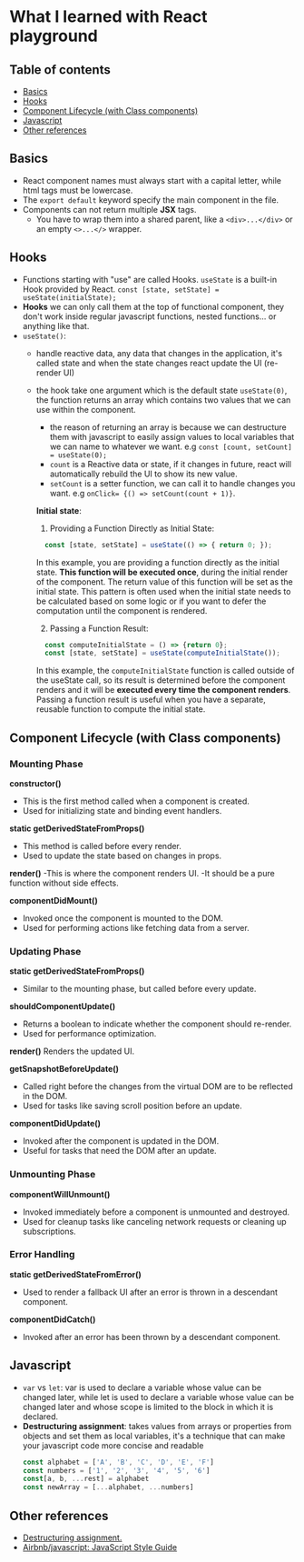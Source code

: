 # What I learned with React playground

## Table of contents
- [Basics](#basics)
- [Hooks](#hooks)
- [Component Lifecycle (with Class components)](#component-lifecycle-with-class-components)
- [Javascript](#javascript)
- [Other references](#other-references)

## Basics
- React component names must always start with a capital letter, while html tags must be lowercase.
- The `export default` keyword specify the main component in the file.
- Components can not return multiple **JSX** tags.
  - You have to wrap them into a shared parent, like a `<div>...</div>` or an empty `<>...</>` wrapper.

## Hooks
- Functions starting with "use" are called Hooks. `useState` is a built-in Hook provided by React. `const [state, setState] = useState(initialState);`
- **Hooks** we can only call them at the top of functional component, they don't work inside regular javascript functions, nested functions... or anything like that.
- `useState()`:
  - handle reactive data, any data that changes in the application, it's called state and when the state changes react update the UI (re-render UI)
  - the hook take one argument which is the default state `useState(0)`, the function returns an array which contains two values that we can use within the component. 
    - the reason of returning an array is because we can destructure them with javascript to easily assign values to local variables that we can name to whatever we want. e.g `const [count, setCount] = useState(0);`
    - `count` is a Reactive data or state, if it changes in future, react will automatically rebuild the UI to show its new value.
    - `setCount` is a setter function, we can call it to handle changes you want. e.g `onClick= {() => setCount(count + 1)}`.
    
    **Initial state**:
    1. Providing a Function Directly as Initial State:
    ```javascript
      const [state, setState] = useState(() => { return 0; });
    ```
       In this example, you are providing a function directly as the initial state. **This function will be executed once**, during the initial render of the component. The return value of this function will be set as the initial state. This pattern is often used when the initial state needs to be calculated based on some logic or if you want to defer the computation until the component is rendered.

    2. Passing a Function Result:
    ```javascript
      const computeInitialState = () => {return 0};
      const [state, setState] = useState(computeInitialState());
    ```
       In this example, the `computeInitialState` function is called outside of the useState call, so its result is determined before the component renders and it will be **executed every time the component renders**. Passing a function result is useful when you have a separate, reusable function to compute the initial state.



## Component Lifecycle (with Class components)

### Mounting Phase
**constructor()**
- This is the first method called when a component is created.
- Used for initializing state and binding event handlers.

**static getDerivedStateFromProps()**
- This method is called before every render.
- Used to update the state based on changes in props.

**render()**
-This is where the component renders UI.
-It should be a pure function without side effects.

**componentDidMount()**
- Invoked once the component is mounted to the DOM.
- Used for performing actions like fetching data from a server.

### Updating Phase

**static getDerivedStateFromProps()**
- Similar to the mounting phase, but called before every update.

**shouldComponentUpdate()**
- Returns a boolean to indicate whether the component should re-render.
- Used for performance optimization.

**render()**
Renders the updated UI.

**getSnapshotBeforeUpdate()**
- Called right before the changes from the virtual DOM are to be reflected in the DOM.
- Used for tasks like saving scroll position before an update.

**componentDidUpdate()**
- Invoked after the component is updated in the DOM.
- Useful for tasks that need the DOM after an update.

### Unmounting Phase
**componentWillUnmount()**
- Invoked immediately before a component is unmounted and destroyed.
- Used for cleanup tasks like canceling network requests or cleaning up subscriptions.

### Error Handling

**static getDerivedStateFromError()**
- Used to render a fallback UI after an error is thrown in a descendant component.

**componentDidCatch()**
- Invoked after an error has been thrown by a descendant component.


## Javascript
- `var` vs `let`: var is used to declare a variable whose value can be changed later, while let is used to declare a variable whose value can be changed later and whose scope is limited to the block in which it is declared.
- **Destructuring assignment**: takes values from arrays or properties from objects and set them as local variables, it's a technique that can make your javascript code more concise and readable
  ```javascript
  const alphabet = ['A', 'B', 'C', 'D', 'E', 'F']
  const numbers = ['1', '2', '3', '4', '5', '6']
  const[a, b, ...rest] = alphabet
  const newArray = [...alphabet, ...numbers]
  ```

## Other references
- [Destructuring assignment.](https://javascript.info/destructuring-assignment)
- [Airbnb/javascript: JavaScript Style Guide](https://github.com/airbnb/javascript)